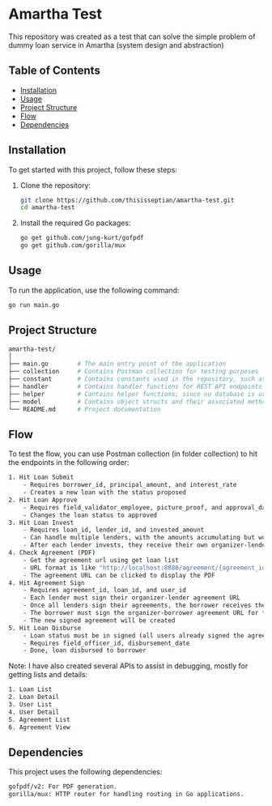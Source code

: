 # Amartha Test

This repository was created as a test that can solve the simple problem of dummy loan service in Amartha (system design and abstraction)

## Table of Contents
- [Installation](#installation)
- [Usage](#usage)
- [Project Structure](#project-structure)
- [Flow](#flow)
- [Dependencies](#dependencies)

## Installation

To get started with this project, follow these steps:

1. Clone the repository:
    ```sh
    git clone https://github.com/thisisseptian/amartha-test.git
    cd amartha-test
    ```

2. Install the required Go packages:
    ```sh
    go get github.com/jung-kurt/gofpdf
    go get github.com/gorilla/mux
    ```

## Usage

To run the application, use the following command:
```sh
go run main.go
```

## Project Structure

```sh
amartha-test/
│
├── main.go        # The main entry point of the application
├── collection     # Contains Postman collection for testing purposes
├── constant       # Contains constants used in the repository, such as loan statuses or user types
├── handler        # Contains handler functions for REST API endpoints
├── helper         # Contains helper functions; since no database is used, these functions are used to access data in memory
├── model          # Contains object structs and their associated methods
└── README.md      # Project documentation
```

## Flow

To test the flow, you can use Postman collection (in folder collection) to hit the endpoints in the following order:
```sh
1. Hit Loan Submit
    - Requires borrower_id, principal_amount, and interest_rate
    - Creates a new loan with the status proposed
2. Hit Loan Approve
    - Requires field_validator_employee, picture_proof, and approval_date
    - Changes the loan status to approved
3. Hit Loan Invest 
    - Requires loan_id, lender_id, and invested_amount
    - Can handle multiple lenders, with the amounts accumulating but wont exceeding the loan limit
    - After each lender invests, they receive their own organizer-lender agreement URL, and the loan status changes to invested
4. Check Agreement (PDF)
    - Get the agreement url using get loan list
    - URL format is like "http://localhost:8080/agreement/{agreement_id}/view"
    - The agreement URL can be clicked to display the PDF
4. Hit Agreement Sign
    - Requires agreement_id, loan_id, and user_id
    - Each lender must sign their organizer-lender agreement URL
    - Once all lenders sign their agreements, the borrower receives the organizer-borrower agreement URL
    - The borrower must sign the organizer-borrower agreement URL for the loan status change to signed
    - The new signed agreement will be created
5. Hit Loan Disburse
    - Loan status must be in signed (all users already signed the agreement (borrower & lender))
    - Requires field_officer_id, disbursement_date
    - Done, loan disbursed to borrower
```

Note: I have also created several APIs to assist in debugging, mostly for getting lists and details:
```sh
1. Loan List
2. Loan Detail
3. User List
4. User Detail
5. Agreement List
6. Agreement View
```

## Dependencies

This project uses the following dependencies:
```sh
gofpdf/v2: For PDF generation.
gorilla/mux: HTTP router for handling routing in Go applications.
```
